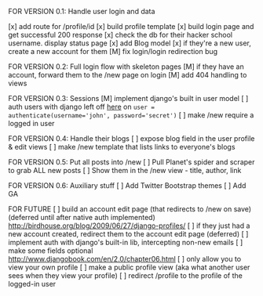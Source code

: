 FOR VERSION 0.1: Handle user login and data

[x] add route for /profile/id
[x] build profile template
[x] build login page and get successful 200 response
[x] check the db for their hacker school username. display status page
[x] add Blog model
[x] if they're a new user, create a new account for them
[M] fix login/login redirection bug

FOR VERSION 0.2: Full login flow with skeleton pages
[M] if they have an account, forward them to the /new page on login
[M] add 404 handling to views

FOR VERSION 0.3: Sessions
[M] implement django's built in user model
[ ] auth users with django left off [here](https://docs.djangoproject.com/en/dev/topics/auth/default/#topic-authorization) on `user = authenticate(username='john', password='secret')`
[ ] make /new require a logged in user

FOR VERSION 0.4: Handle their blogs
[ ] expose blog field in the user profile & edit views
[ ] make /new template that lists links to everyone's blogs

FOR VERSION 0.5: Put all posts into /new
[ ] Pull Planet's spider and scraper to grab ALL new posts
[ ] Show them in the /new view - title, author, link

FOR VERSION 0.6: Auxiliary stuff
[ ] Add Twitter Bootstrap themes
[ ] Add GA

FOR FUTURE
[ ] build an account edit page (that redirects to /new on save) (deferred until after native auth implemented) http://birdhouse.org/blog/2009/06/27/django-profiles/
[ ] if they just had a new account created, redirect them to the account edit page (deferred)
[ ] implement auth with django's built-in lib, intercepting non-new emails
[ ] make some fields optional http://www.djangobook.com/en/2.0/chapter06.html
[ ] only allow you to view your own profile
[ ] make a public profile view (aka what another user sees when they view your profile)
[ ] redirect /profile to the profile of the logged-in user
